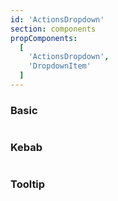 ```yaml
---
id: 'ActionsDropdown'
section: components
propComponents:
  [
    'ActionsDropdown',
    'DropdownItem'
  ]
---
```


### Basic


```ts file="./ActionsDropdownBasic.tsx"

```

### Kebab

```ts file="./ActionsDropdownKebab.tsx"

```

### Tooltip

```ts file="./ActionsDropdownWithTooltip.tsx"

```
